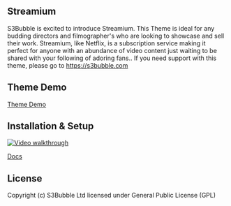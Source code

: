 ## Streamium

S3Bubble is excited to introduce Streamium. This Theme is ideal for any budding directors and filmographer's who are looking to showcase and sell their work. Streamium, like Netflix, is a subscription service making it perfect for anyone with an abundance of video content just waiting to be shared with your following of adoring fans.. If you need support with this theme, please go to https://s3bubble.com

## Theme Demo

[Theme Demo](http://streamium.s3bubble.com/)

## Installation & Setup

[![Video walkthrough](https://s3bubble.com/wp-content/themes/s3admin/dist/frontend/img/item-01.png)](https://s3bubble.com/wp_themes/streamium-netflix-style-wordpress-theme/)

[Docs](https://s3bubble.com/wp_themes/streamium-netflix-style-wordpress-theme/)

## License

Copyright (c) S3Bubble Ltd licensed under General Public License (GPL)